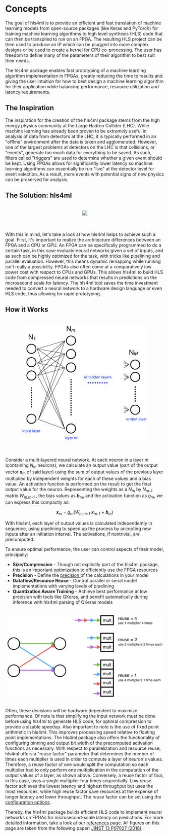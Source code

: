 # Concepts

The goal of hls4ml is to provide an efficient and fast translation of machine learning models from open-source packages (like Keras and PyTorch) for training machine learning algorithms to high level synthesis (HLS) code that can then be transpiled to run on an FPGA. The resulting HLS project can be then used to produce an IP which can be plugged into more complex designs or be used to create a kernel for CPU co-processing. The user has freedom to define many of the parameters of their algorithm to best suit their needs.  

The hls4ml package enables fast prototyping of a machine learning algorithm implementation in FPGAs,
greatly reducing the time to results and giving the user intuition for how to best design a machine learning algorithm for their application while balancing performance, resource utilization and latency requirements.

## The Inspiration

The inspiration for the creation of the hls4ml package stems from the high energy physics community at the Large Hadron Collider (LHC). While machine learning has already been proven to be extremely useful in analysis of data from detectors at the LHC, it is typically performed in an "offline" environment after the data is taken and agglomerated. However, one of the largest problems at detectors on the LHC is that collisions, or "events", generate too much data for everything to be saved. As such, filters called "triggers" are used to determine whether a given event should be kept. Using FPGAs allows for significantly lower latency so machine learning algorithms can essentially be run "live" at the detector level for event selection. As a result, more events with potential signs of new physics can be preserved for analysis.

## The Solution: hls4ml

<br>
<div style="text-align: center;"><img src="img/overview.jpg" width="600" /></div>
<br><br>

With this in mind, let's take a look at how hls4ml helps to achieve such a goal. First, it's important to realize the architecture differences between an FPGA and a CPU or GPU. An FPGA can be specifically programmed to do a certain task, in this case evaluate neural networks given a set of inputs, and as such can be highly optimized for the task, with tricks like pipelining and parallel evaluation. However, this means dynamic remapping while running isn't really a possibility. FPGAs also often come at a comparatively low power cost with respect to CPUs and GPUs. This allows hls4ml to build HLS code from compressed neural networks that results in predictions on the microsecond scale for latency. The hls4ml tool saves the time investment needed to convert a neural network to a hardware design language or even HLS code, thus allowing for rapid prototyping.


## How it Works

<br>
<div style="text-align: center;"><img src="img/nn_map_paper_fig_2.png" width="400" /></div>
<br><br>

Consider a multi-layered neural network. At each neuron in a layer  _m_  (containing  _N_<sub>_m_</sub>  neurons), we calculate an output value (part of the output vector  _**x**_<sub>m</sub>  of said layer) using the sum of output values of the previous layer multiplied by independent weights for each of these values and a bias value. An activation function is performed on the result to get the final output value for the neuron. Representing the weights as a  _N_<sub>_m_</sub> by _N_<sub>_m-1_</sub>  matrix  _W_<sub>_m,m-1_</sub> , the bias values as  _**b**_<sub>m</sub>, and the activation function as  _g_<sub>_m_</sub>, we can express this compactly as:

 <p align="center"> <b><i>x</i></b><sub><i>m</i></sub> = <i>g</i><sub><i>m</i></sub>(<i>W</i><sub><i>m,m-1</i></sub> <b><i>x</i></b><sub><i>m-1</i></sub> + <b><i>b</i></b><sub><i>m</i></sub>) </p>


With hls4ml, each layer of output values is calculated independently in sequence, using pipelining to speed up the process by accepting new inputs after an initiation interval. The activations, if nontrivial, are precomputed. 

To ensure optimal performance, the user can control aspects of their model, principally:

   * **Size/Compression** - Though not explicitly part of the hls4ml package, this is an important optimization to efficiently use the FPGA resources
   * **Precision** - Define the <a href="PROFILING.html"> precision </a> of the calculations in your model
   * **Dataflow/Resource Reuse** - Control parallel or serial model implementations with varying levels of pipelining
   * **Quantization Aware Training** - Achieve best performance at low precision with tools like QKeras, and benefit automatically during inference with hls4ml parsing of QKeras models

<br>
<div style="text-align: center;"><img src="img/reuse_factor_paper_fig_8.png" width="500" /></div>
<br>

Often, these decisions will be hardware dependent to maximize performance. Of note is that simplifying the input network must be done before using hls4ml to generate HLS code, for optimal compression to provide a sizable speedup. Also important to note is the use of fixed point arithmetic in hls4ml. This improves processing speed relative to floating point implementations. The hls4ml package also offers the functionality of configuring binning and output bit width of the precomputed activation functions as necessary. With respect to parallelization and resource reuse, hls4ml offers a "reuse factor" parameter that determines the number of times each multiplier is used in order to compute a layer of neuron's values. Therefore, a reuse factor of one would split the computation so each multiplier had to only perform one multiplication in the computation of the output values of a layer, as shown above. Conversely, a reuse factor of four, in this case, uses a single multiplier four times sequentially. Low reuse factor achieves the lowest latency and highest throughput but uses the most resources, while high reuse factor save resources at the expense of longer latency and lower throughput. The reuse factor can be set using the <a href="setup/CONFIGURATION.html">configuration options</a>.

Thereby, the hls4ml package builds efficient HLS code to implement neural networks on FPGAs for microsecond-scale latency on predictions. For more detailed information, take a look at our <a href="REFERENCE.html">references</a> page. All figures on this page are taken from the following paper: [JINST 13 P07027 (2018)](https://dx.doi.org/10.1088/1748-0221/13/07/P07027).

